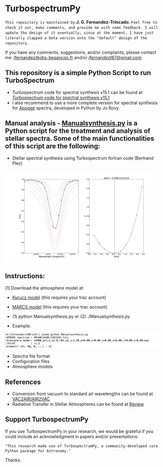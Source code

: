 TurbospectrumPy
===

`This repository is maintained by` **J. G. Fernandez-Trincado**. `Feel free to check it out, make comments, and provide me with some feedback. I will update the design of it eventually, since at the moment, I have just literally slapped a beta version onto the "default" design of the repository.`

If you have any comments, suggestions, and/or complaints, please contact me: jfernandez@obs-besancon.fr and/or jfernandezt87@gmail.com

This repository is a simple Python Script to run TurboSpectrum
--

  * Turbospectrum code for spectral synthesis v15.1 can be found at [Turbospectrum code for spectral synthesis v15.1](http://www.pages-perso-bertrand-plez.univ-montp2.fr)
  * I also recommend to use a more complete version for spectral synthesis for [Apogee](https://github.com/Fernandez-Trincado/apogee) spectra, developed in Python by Jo Bovy.

Manual analysis - [Manualsynthesis.py](https://github.com/Fernandez-Trincado/TurbospectrumPy/blob/master/Manualsynthesis.py) is a Python script for the treatment and analysis of stellar spectra. Some of the main functionalities of this script are the following:
--
 * Stellar spectral synthesis using Turbospectrum fortran code (Bertrand Plez)

![Figure 1](https://github.com/Fernandez-Trincado/TurbospectrumPy/blob/master/Abundances2.png)

Instructions:
-
 [1] Download the atmosphere model at:
   * [Kurucz model](https://data.sdss.org/sas/apogeework/apogee/spectro/redux/speclib/kurucz_filled/mm08cp00op00/) (this requires your trac account) 
   * [MARCS model](https://data.sdss.org/sas/apogeework/apogee/spectro/redux/speclib/marcs/edvarsson/) (this requires your trac account)

 * (1) python Manualsynthesis.py or (2) ./Manualsynthesis.py
 * Example:

![Figure 2](https://github.com/Fernandez-Trincado/TurbospectrumPy/blob/master/run.png)

 * Spectra file format
 * Configuration files
 * Atmosphere models 


References
--

  * Conversion from vacuum to standard air wavelengths can be found at [VAC2AIR/AIR2VAC](http://hebe.as.utexas.edu/apogee/docs/air_vacuum.pdf)
  * Radiative Transfer in Stellar Atmospheres can be found at [Review](http://www.staff.science.uu.nl/~rutte101/rrweb/rjr-edu/coursenotes/rutten_rtsa_notes_2003.pdf) 
  
Support TurbospectrumPy
--

If you use TurbospectrumPy in your research, we would be grateful if you could include an acknowledgment in papers and/or presentations:

    "This research made use of TurbospectrumPy, a community-developed core Python package for Astronomy."

Thanks.

  
  
  
  
